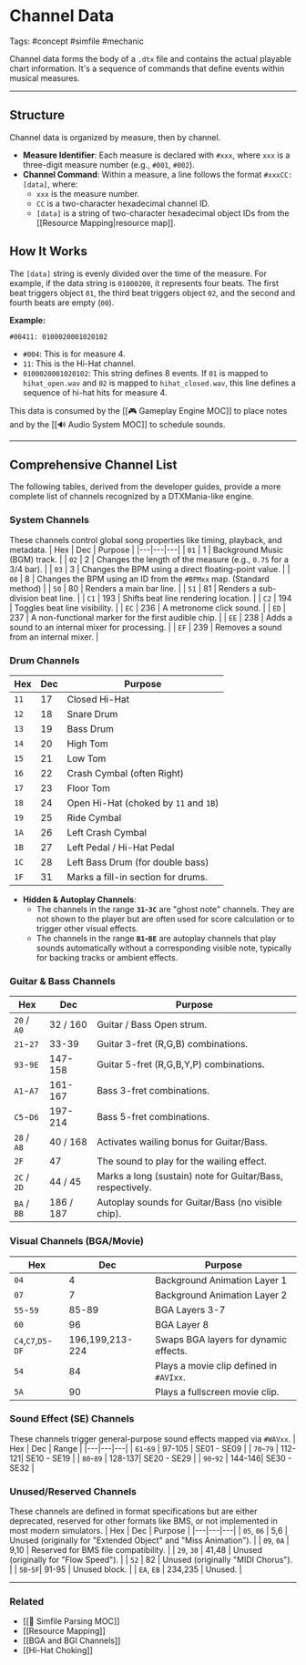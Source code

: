 # Channel Data

Tags: #concept #simfile #mechanic

Channel data forms the body of a `.dtx` file and contains the actual playable chart information. It's a sequence of commands that define events within musical measures.

---

## Structure

Channel data is organized by measure, then by channel.

*   **Measure Identifier**: Each measure is declared with `#xxx`, where `xxx` is a three-digit measure number (e.g., `#001`, `#002`).
*   **Channel Command**: Within a measure, a line follows the format `#xxxCC: [data]`, where:
    *   `xxx` is the measure number.
    *   `CC` is a two-character hexadecimal channel ID.
    *   `[data]` is a string of two-character hexadecimal object IDs from the [[Resource Mapping|resource map]].

## How It Works

The `[data]` string is evenly divided over the time of the measure. For example, if the data string is `01000200`, it represents four beats. The first beat triggers object `01`, the third beat triggers object `02`, and the second and fourth beats are empty (`00`).

**Example:**

```
#00411: 0100020001020102
```

*   `#004`: This is for measure 4.
*   `11`: This is the Hi-Hat channel.
*   `0100020001020102`: This string defines 8 events. If `01` is mapped to `hihat_open.wav` and `02` is mapped to `hihat_closed.wav`, this line defines a sequence of hi-hat hits for measure 4.

This data is consumed by the [[🎮 Gameplay Engine MOC]] to place notes and by the [[🔊 Audio System MOC]] to schedule sounds.

---

## Comprehensive Channel List

The following tables, derived from the developer guides, provide a more complete list of channels recognized by a DTXMania-like engine.

### System Channels
These channels control global song properties like timing, playback, and metadata.
| Hex | Dec | Purpose |
|---|---|---|
| `01` | 1 | Background Music (BGM) track. |
| `02` | 2 | Changes the length of the measure (e.g., `0.75` for a 3/4 bar). |
| `03` | 3 | Changes the BPM using a direct floating-point value. |
| `08` | 8 | Changes the BPM using an ID from the `#BPMxx` map. (Standard method) |
| `50` | 80 | Renders a main bar line. |
| `51` | 81 | Renders a sub-division beat line. |
| `C1` | 193 | Shifts beat line rendering location. |
| `C2` | 194 | Toggles beat line visibility. |
| `EC` | 236 | A metronome click sound. |
| `ED` | 237 | A non-functional marker for the first audible chip. |
| `EE` | 238 | Adds a sound to an internal mixer for processing. |
| `EF` | 239 | Removes a sound from an internal mixer. |

### Drum Channels
| Hex | Dec | Purpose |
|---|---|---|
| `11` | 17 | Closed Hi-Hat |
| `12` | 18 | Snare Drum |
| `13` | 19 | Bass Drum |
| `14` | 20 | High Tom |
| `15` | 21 | Low Tom |
| `16` | 22 | Crash Cymbal (often Right) |
| `17` | 23 | Floor Tom |
| `18` | 24 | Open Hi-Hat (choked by `11` and `1B`) |
| `19` | 25 | Ride Cymbal |
| `1A` | 26 | Left Crash Cymbal |
| `1B` | 27 | Left Pedal / Hi-Hat Pedal |
| `1C` | 28 | Left Bass Drum (for double bass) |
| `1F` | 31 | Marks a fill-in section for drums. |

*   **Hidden & Autoplay Channels**: 
    *   The channels in the range **`31`-`3C`** are "ghost note" channels. They are not shown to the player but are often used for score calculation or to trigger other visual effects.
    *   The channels in the range **`B1`-`BE`** are autoplay channels that play sounds automatically without a corresponding visible note, typically for backing tracks or ambient effects.

### Guitar & Bass Channels
| Hex | Dec | Purpose |
|---|---|---|
| `20` / `A0` | 32 / 160 | Guitar / Bass Open strum. |
| `21`-`27` | 33-39 | Guitar 3-fret (R,G,B) combinations. |
| `93`-`9E` | 147-158 | Guitar 5-fret (R,G,B,Y,P) combinations. |
| `A1`-`A7` | 161-167 | Bass 3-fret combinations. |
| `C5`-`D6` | 197-214 | Bass 5-fret combinations. |
| `28` / `A8` | 40 / 168 | Activates wailing bonus for Guitar/Bass. |
| `2F` | 47 | The sound to play for the wailing effect. |
| `2C` / `2D`| 44 / 45 | Marks a long (sustain) note for Guitar/Bass, respectively. |
| `BA` / `BB` | 186 / 187 | Autoplay sounds for Guitar/Bass (no visible chip). |

### Visual Channels (BGA/Movie)
| Hex | Dec | Purpose |
|---|---|---|
| `04` | 4 | Background Animation Layer 1 |
| `07` | 7 | Background Animation Layer 2 |
| `55`-`59` | 85-89 | BGA Layers 3-7 |
| `60` | 96 | BGA Layer 8 |
| `C4`,`C7`,`D5`-`DF` | 196,199,213-224 | Swaps BGA layers for dynamic effects. |
| `54` | 84 | Plays a movie clip defined in `#AVIxx`. |
| `5A` | 90 | Plays a fullscreen movie clip. |

### Sound Effect (SE) Channels
These channels trigger general-purpose sound effects mapped via `#WAVxx`.
| Hex | Dec | Range |
|---|---|---|
| `61`-`69` | 97-105 | SE01 - SE09 |
| `70`-`79` | 112-121| SE10 - SE19 |
| `80`-`89` | 128-137| SE20 - SE29 |
| `90`-`92` | 144-146| SE30 - SE32 |

### Unused/Reserved Channels
These channels are defined in format specifications but are either deprecated, reserved for other formats like BMS, or not implemented in most modern simulators.
| Hex | Dec | Purpose |
|---|---|---|
| `05`, `06` | 5,6 | Unused (originally for "Extended Object" and "Miss Animation"). |
| `09`, `0A` | 9,10 | Reserved for BMS file compatibility. |
| `29`, `30` | 41,48 | Unused (originally for "Flow Speed"). |
| `52` | 82 | Unused (originally "MIDI Chorus"). |
| `5B`-`5F`| 91-95 | Unused block. |
| `EA`, `EB` | 234,235 | Unused. |

---

### Related

*   [[🎵 Simfile Parsing MOC]]
*   [[Resource Mapping]]
*   [[BGA and BGI Channels]]
*   [[Hi-Hat Choking]]
